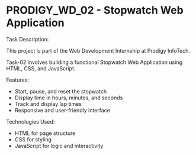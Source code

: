 # PRODIGY_WD_02 - Stopwatch Web Application

Task Description:

This project is part of the Web Development Internship at Prodigy InfoTech.

Task-02 involves building a functional Stopwatch Web Application using HTML, CSS, and JavaScript.

Features:

- Start, pause, and reset the stopwatch
- Display time in hours, minutes, and seconds
- Track and display lap times
- Responsive and user-friendly interface

Technologies Used:

- HTML for page structure
- CSS for styling
- JavaScript for logic and interactivity

